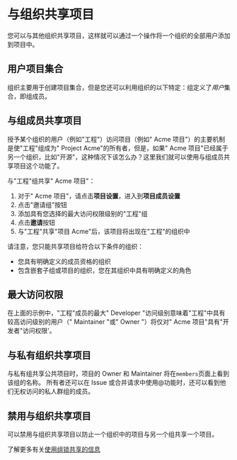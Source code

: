 # 与组织共享项目[](#share-projects-with-other-groups "Permalink")

您可以与其他组织共享项目，这样就可以通过一个操作将一个组织的全部用户添加到项目中。

## 用户项目集合[](#groups-as-collections-of-users "Permalink")

组织主要用于创建项目集合，但是您还可以利用组织的以下特定：组定义了*用户*集合，即组成员。

## 与组成员共享项目[](#sharing-a-project-with-a-group-of-users "Permalink")

授予某个组织的用户（例如"工程"）访问项目（例如" Acme 项目"）的主要机制是使"工程"组成为" Project Acme"的所有者，但是，如果" Acme 项目"已经属于另一个组织，比如"开源"，这种情况下该怎么办？这里我们就可以使用与组成员共享项目这个功能了。

与"工程"组共享" Acme 项目"：

1.  对于" Acme 项目"，请点击**项目设置**，进入到**项目成员设置**
2.  点击"邀请组"按钮
3.  添加具有您选择的最大访问权限级别的"工程"组
4.  点击**邀请**按钮
5.  与"工程"共享"项目 Acme"后，该项目将出现在"工程"的组织中

请注意，您只能共享项目给符合以下条件的组织：

*   您具有明确定义的成员资格的组织
*   包含嵌套子组或项目的组织，您在其组织中具有明确定义的角色

## 最大访问权限[](#maximum-access-level "Permalink")

在上面的示例中，"工程"成员的最大" Developer "访问级别意味着"工程"中具有较高访问级别的用户（" Maintainer "或" Owner "）将仅对" Acme 项目"具有"开发者"访问权限'。

## 与私有组织共享项目[](#sharing-public-project-with-private-group "Permalink")

与私有组共享公共项目时，项目的 Owner 和 Maintainer 将在`members`页面上看到该组的名称。 所有者还可以在 Issue 或合并请求中使用@功能时，还可以看到他们无权访问的私人群组的成员。

## 禁用与组织共享项目[](#share-project-with-group-lock "Permalink")

可以禁用与组织共享项目以防止一个组织中的项目与另一个组共享一个项目。

了解更多有关[使用组锁共享的信息](/docs/user/org#锁定与组织共享功能) 